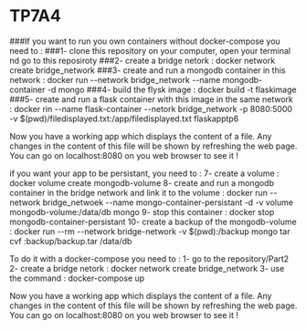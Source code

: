 # TP7A4

###If you want to run you own containers without docker-compose you need to : 
###1- clone this repository on your computer, open your terminal nd go to this reposiroty 
###2- create a bridge netork : docker network create bridge_network
###3- create and run a mongodb container in this network : docker run --network bridge_network --name mongodb-container -d mongo
###4- build the flysk image : docker build -t flaskimage
###5- create and run a flask container with this image in the same network : docker rin --name flask-container --netork bridge_network -p 8080:5000 -v $(pwd)/filedisplayed.txt:/app/filedisplayed.txt flaskapptp6

Now you have a working app which displays the content of a file. Any changes in the content of this file will be shown by refreshing the web page. You can go on localhost:8080 on you web browser to see it !

if you want your app to be persistant, you need to : 
7- create a volume : docker volume create mongodb-volume
8- create and run a mongodb container in the bridge network and link it to the volume : docker run --network bridge_netwoek --name mongo-container-persistant -d -v volume mongodb-volume:/data/db mongo
9- stop this container : docker stop mongodb-container-persistant
10- create a backup of the mongodb-volume : docker run --rm --network bridge-network -v $(pwd):/backup mongo tar cvf :backup/backup.tar /data/db


To do it with a docker-compose you need to :
1- go to the repository/Part2
2- create a bridge netork : docker network create bridge_network
3- use the command : docker-compose up

Now you have a working app which displays the content of a file. Any changes in the content of this file will be shown by refreshing the web page. You can go on localhost:8080 on you web browser to see it !
